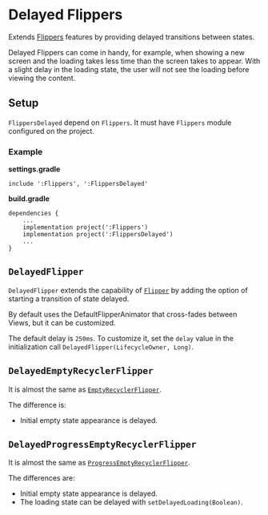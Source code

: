 # Delayed Flippers

Extends [Flippers](../Flippers) features by providing delayed transitions between states. 

Delayed Flippers can come in handy, for example, when showing a new screen and the loading takes less time than the screen takes to appear. With a slight delay in the loading state, the user will not see the loading before viewing the content.

## Setup

`FlippersDelayed` depend on `Flippers`. It must have `Flippers` module configured on the project.

### Example

**settings.gradle**

```
include ':Flippers', ':FlippersDelayed'
```

**build.gradle**

```
dependencies {
	...
	implementation project(':Flippers')
	implementation project(':FlippersDelayed')
	...
}
```

## `DelayedFlipper`

`DelayedFlipper` extends the capability of [`Flipper`](../Flippers/src/main/java/io/peenalkumar/recyclerviewext/flippers/Flipper.java) by adding the option of starting a transition of state delayed.

By default uses the DefaultFlipperAnimator that cross-fades between Views, but it can be customized.

The default delay is `250ms`. To customize it, set the `delay` value in the initialization call `DelayedFlipper(LifecycleOwner, Long)`.

## `DelayedEmptyRecyclerFlipper`

It is almost the same as [`EmptyRecyclerFlipper`](../Flippers/src/main/java/io/peenalkumar/recyclerviewext/flippers/EmptyRecyclerFlipper.java). 

The difference is:

- Initial empty state appearance is delayed.

## `DelayedProgressEmptyRecyclerFlipper`

It is almost the same as [`ProgressEmptyRecyclerFlipper`](../Flippers/src/main/java/io/peenalkumar/recyclerviewext/flippers/ProgressEmptyRecyclerFlipper.java). 

The differences are:

- Initial empty state appearance is delayed.
- The loading state can be delayed with `setDelayedLoading(Boolean)`.
